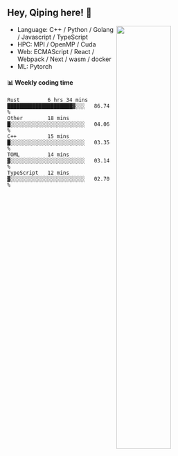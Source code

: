 

## Hey, Qiping here! :wave:

[<img align="right" width="50%" src="https://github-readme-stats.vercel.app/api?username=ppppqp&theme=dark&show_icons=true">](https://metrics.lecoq.io/ppppqp?template=classic)



-   Language: C++ / Python / Golang / Javascript / TypeScript
-   HPC: MPI / OpenMP / Cuda
-   Web: ECMAScript / React / Webpack / Next / wasm / docker
-   ML: Pytorch



#### :bar_chart: Weekly coding time

<!--START_SECTION:waka-->

```text
Rust         6 hrs 34 mins   █████████████████████▓░░░   86.74 %
Other        18 mins         █░░░░░░░░░░░░░░░░░░░░░░░░   04.06 %
C++          15 mins         █░░░░░░░░░░░░░░░░░░░░░░░░   03.35 %
TOML         14 mins         ▓░░░░░░░░░░░░░░░░░░░░░░░░   03.14 %
TypeScript   12 mins         ▓░░░░░░░░░░░░░░░░░░░░░░░░   02.70 %
```

<!--END_SECTION:waka-->
